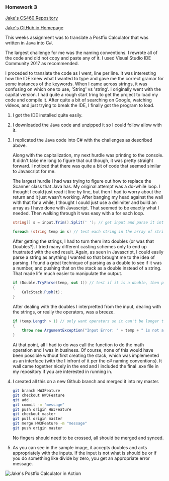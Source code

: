 ### Homework 3

[Jake's CS460 Repository](https://github.com/jthatfield15/cs460/)

[Jake's GitHub.io Homepage](https://jthatfield15.github.io/cs460/)

This weeks assignment was to translate a Postfix Calculator that was written in Java into C#.

The largest challenge for me was the naming conventions. I rewrote all of the code and did not copy 
and paste any of it. I used Visual Studio IDE Community 2017 as recommended. 

I proceded to translate the code as I went, line per line. It was interesting how the IDE knew
what I wanted to type and gave me the correct gramar for some instances of the keywords. When I came 
across strings, it was confusing on which one to use, 'String' vs 'string'. I originally went with the
capital version. I had quite a rough start tring to get the project to load my code and compile it. After 
quite a bit of searching on Google, watching videos, and just trying to break the IDE, I finally got the 
program to load. 

1. I got the IDE installed quite easily.

2. I downloaded the Java code and unzipped it so I could follow allow with it.

3. I replicated the Java code into C# with the challenges as described above. 

	Along with the capitalization, my next hurdle was printing to the console. It didn't take me long to
	figure that out though, it was pretty straight forward. I noticed that there was quite a bit of code
	that seemed similar to Javascript for me.
	
	The largest hurdle I had was trying to figure out how to replace the Scanner class that Java has. My 
	original attempt was a do-while loop. I thought I could just read it line by line, but then I had to
	worry about the return and it just wasn't working. After banging my head against the wall with that for
	a while, I thought I could just use a delimiter and build an array as I have done with Javascript.
	That seemed to be exactly what I needed. Then walking through it was easy with a for each loop.
	
	```c#
	string[] s = input.Trim().Split(' '); // get input and parse it into seperate strings using a space as a delimiter

    foreach (string temp in s) // test each string in the array of strings
    ```
	
	After getting the strings, I had to turn them into doubles (or was that Doubles?). I tried many
	different casting schemes only to end up frustrated with the end result. Again, as seen in Javascript,
	I could easily parse a string as anything I wanted so that brought me to the idea of parsing. I found
	a great technique of parsing as a double to see if it was a number, and pushing that on the stack as
	a double instead of a string. That made life much easier to manipulate the output. 
	
	```c#
	if (Double.TryParse(temp, out t)) // test if it is a double, then push it
    {
		CalcStack.Push(t);
    }
	```
	
	After dealing with the doubles I interpretted from the input, dealing with the strings, or really the
	operators, was a breeze.
	
	```c#
	if (temp.Length > 1) // only want operators so it can't be longer than 1
    {
        throw new ArgumentException("Input Error: " + temp + " is not an allowed number or operator");
    }
	```
	
	At that point, all I had to do was call the function to do the math operation and I was in business. Of
	course, none of this would have been possible without first creating the stack, which was implemented as an
	interface (with the I infront of it per the c# naming conventions). It wall came together nicely in the end
	and I included the final .exe file in my repository if you are interested in running in.
	
4. I created all this on a new Github branch and merged it into my master. 
	
	```bash
	git branch HW3Feature
	git checkout HW3Feature
	git add .
	git commit -m "message"
	git push origin HW3Feature
	git checkout master
	git pull origin master
	git merge HW3Feature -m "message"
	git push origin master
	```
	
	No fingers should need to be crossed, all should be merged and synced.
	
5. As you can see in the sample image, it accepts doubles and acts appropriately with the inputs.
If the input is not what is should be or if you do something like divide by zero, you get an 
appropriate error message.

![Jake's Postfix Calculator in Action](https://jthatfield15.github.io/cs460/hw3/postfix.jpg)